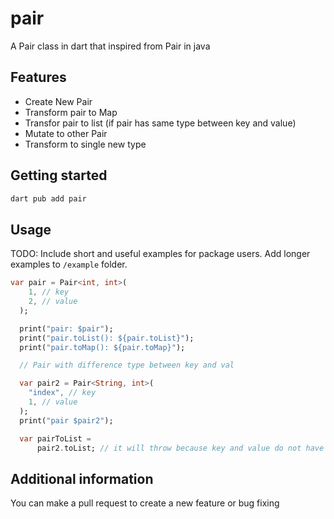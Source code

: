 # pair

A Pair class in dart that inspired from Pair in java

## Features

- Create New Pair
- Transform pair to Map
- Transfor pair to list (if pair has same type between key and value)
- Mutate to other Pair
- Transform to single new type

## Getting started

```bash
dart pub add pair
```

## Usage

TODO: Include short and useful examples for package users. Add longer examples
to `/example` folder. 

```dart
var pair = Pair<int, int>(
    1, // key
    2, // value
  );

  print("pair: $pair");
  print("pair.toList(): ${pair.toList}");
  print("pair.toMap(): ${pair.toMap}");

  // Pair with difference type between key and val

  var pair2 = Pair<String, int>(
    "index", // key
    1, // value
  );
  print("pair $pair2");

  var pairToList =
      pair2.toList; // it will throw because key and value do not have same type
```

## Additional information

You can make a pull request to create a new feature or bug fixing